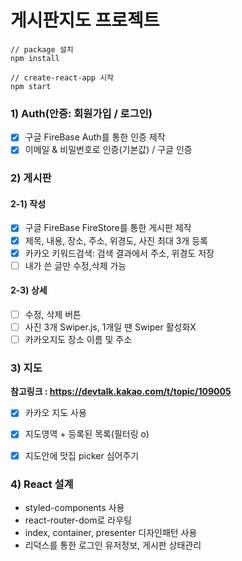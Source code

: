 # 게시판지도 프로젝트

```
// package 설치
npm install

// create-react-app 시작
npm start
```

### 1) Auth(안증: 회원가입 / 로그인)
- [x] 구글 FireBase Auth를 통한 인증 제작
- [x] 이메일 & 비밀번호로 인증(기본값) / 구글 인증

### 2) 게시판
#### 2-1) 작성
- [x] 구글 FireBase FireStore를 통한 게시판 제작
- [x] 제목, 내용, 장소, 주소, 위경도, 사진 최대 3개 등록
- [x] 카카오 키워드검색: 검색 결과에서 주소, 위경도 저장
- [ ] 내가 쓴 글만 수정,삭제 가능

#### 2-3) 상세
- [ ] 수정, 삭제 버튼
- [ ] 사진 3개 Swiper.js, 1개일 땐 Swiper 활성화X
- [ ] 카카오지도 장소 이름 및 주소

### 3) 지도
**참고링크 : <https://devtalk.kakao.com/t/topic/109005>**
- [x] 카카오 지도 사용
- [x] 지도영역 + 등록된 목록(필터링 o)
- [x] 지도안에 맛집 picker 심어주기


### 4) React 설계
- styled-components 사용
- react-router-dom로 라우팅
- index, container, presenter 디자인패턴 사용
- 리덕스를 통한 로그인 유저정보, 게시판 상태관리
